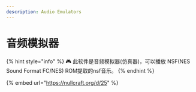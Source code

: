 ```yaml
---
description: Audio Emulators
---
```


# 音频模拟器

{% hint style="info" %}
🎮 此软件是音频模拟器(仿真器)，可以播放 NSF(NES Sound Format FC/NES) ROM提取的nsf音乐。
{% endhint %}

{% embed url="https://nullcraft.org/d/25" %}
